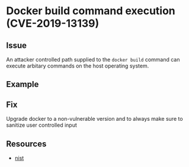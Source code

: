# Docker build command execution (CVE-2019-13139)

## Issue
An attacker controlled path supplied to the `docker build` command can execute arbitary commands on the host operating system.

## Example

## Fix
Upgrade docker to a non-vulnerable version and to always make sure to sanitize user controlled input

## Resources
- [nist](https://nvd.nist.gov/vuln/detail/CVE-2019-13139)